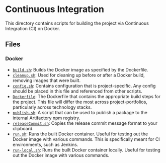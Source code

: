 # Continuous Integration

This directory contains scripts for building the project via Continuous Integration (CI) on Docker.

## Files

### Docker

- [`build.sh`](build.sh): Builds the Docker image as specified by the Dockerfile.
- [`cleanup.sh`](cleanup.sh): Used for cleaning up before or after a Docker build, removing images that were built.
- [`config.sh`](config.sh): Contains configuration that is project-specific. Any config should be placed in this file and referenced from other scripts.
- [`Dockerfile`](Dockerfile): The Dockerfile that contains the appropriate build steps for the project. This file will differ the most across project-portfolios, particularly across technology stacks.
- [`publish.sh`](publish.sh): A script that can be used to publish a package to the internal Artifactory npm registry.
- [`releaseCommit.sh`](releaseCommit.sh): Copies the release commit message format to your clipboard.
- [`run.sh`](run.sh): Runs the built Docker container. Useful for testing out the Docker image with various commands. This is specifically meant for CI environments, such as Jenkins.
- [`run-local.sh`](run-local.sh): Runs the built Docker container locally. Useful for testing out the Docker image with various commands.
